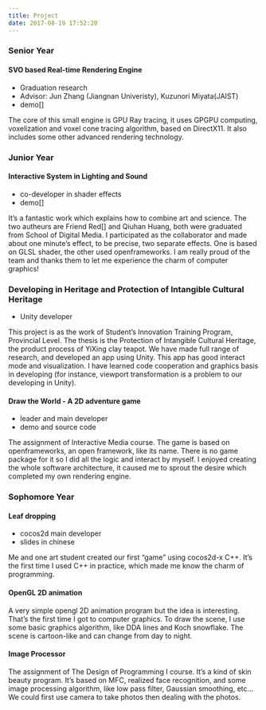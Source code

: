 ```yaml
---
title: Project
date: 2017-08-19 17:52:20
---
```

### Senior Year
#### SVO based Real-time Rendering Engine

- Graduation research
- Advisor: Jun Zhang (Jiangnan Univeristy), Kuzunori Miyata(JAIST)
- demo[]    
 
The core of this small engine is GPU Ray tracing, it uses GPGPU computing, voxelization and voxel cone tracing algorithm, based on DirectX11. 
It also includes some other advanced rendering technology.

### Junior Year
#### Interactive System in Lighting and Sound

- co-developer in shader effects
- demo[] 
 
It’s a fantastic work which explains how to combine art and science. 
The two autheurs are Friend Red[] and Qiuhan Huang, both were graduated from School of Digital Media. 
I participated as the collaborator and made about one minute’s effect, to be precise, two separate effects.
One is based on GLSL shader, the other used openframeworks.
I am really proud of the team and thanks them to let me experience the charm of computer graphics!

### Developing in Heritage and Protection of Intangible Cultural Heritage

- Unity developer 
 
This project is as the work of Student’s Innovation Training Program, Provincial Level. 
The thesis is the Protection of Intangible Cultural Heritage, the product process of YiXing clay teapot. 
We have made full range of research, and developed an app using Unity. This app has good interact mode and visualization. 
I have learned code cooperation and graphics basis in developing (for instance, viewport transformation is a problem to our developing in Unity).

#### Draw the World - A 2D adventure game

- leader and main developer
- demo and source code 
 
The assignment of Interactive Media course. 
The game is based on openframeworks, an open framework, like its name. 
There is no game package for it so I did all the logic and interact by myself. 
I enjoyed creating the whole software architecture, it caused me to sprout the desire which completed my own rendering engine.

### Sophomore Year
#### Leaf dropping

- cocos2d main developer
- slides in chinese 
 
Me and one art student created our first “game” using cocos2d-x C++. 
It’s the first time I used C++ in practice, which made me know the charm of programming.

#### OpenGL 2D animation

A very simple opengl 2D animation program but the idea is interesting. That’s the first time I got to computer graphics. 
To draw the scene, I use some basic graphics algorithm, like DDA lines and  Koch snowflake. The scene is cartoon-like and can change from day to night.

#### Image Processor

The assignment of The Design of Programming I course. It’s a kind of skin beauty program. 
It’s based on MFC, realized face recognition, and some image processing algorithm, like low pass filter, Gaussian smoothing, etc… 
We could first use camera to take photos then dealing with the photos.